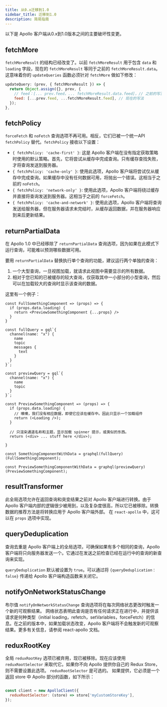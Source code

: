 ```yaml
---
title: 从0.x迁移到1.0
sidebar_title: 迁移到1.0
description: 简易指南
---
```


以下是 Apollo 客户端从0.x到1.0版本之间的主要破坏性变更。

<h2 id="fetchMore">fetchMore</h2>

`fetchMoreResult` 的结构已经改变了。以前 `fetchMoreResult` 用于包含 `data` 和 `loading` 字段，现在的 `fetchMoreResult` 等同于之前的 `fetchMoreResult.data`。这意味着你的 `updateQueries` 函数必须针对 `fetchMore` 做如下修改：

```js
updateQuery: (prev, { fetchMoreResult }) => {
  return Object.assign({}, prev, {
    // feed：[... prev.feed，... fetchMoreResult.data.feed]，// 之前的写法
    feed: [...prev.feed, ...fetchMoreResult.feed], // 现在的写法
  });
},
```

<h2 id="fetchPolicy">fetchPolicy</h2>

`forceFetch` 和 `noFetch` 查询选项不再可用。相反，它们已被一个统一API `fetchPolicy` 替代。`fetchPolicy` 接收以下设置：

- `{ fetchPolicy: 'cache-first' }`: 这是 Apollo 客户端在没有指定获取策略时使用的默认策略。首先，它将尝试从缓存中完成查询。只有缓存查找失败，才将查询发送到服务器。
- `{ fetchPolicy: 'cache-only' }`: 使用此选项，Apollo 客户端将尝试仅从缓存中完成查询。如果缓存中没有任何数据可用，将抛出一个错误。这相当于之前的 `noFetch`。
- `{ fetchPolicy: 'network-only' }`: 使用此选项，Apollo 客户端将绕过缓存并直接将查询发送到服务器。这相当于之前的 `forceFetch`。
- `{ fetchPolicy: 'cache-and-network' }`: 使用此选项，Apollo 客户端将查询发送给服务器，但在服务器请求未完结时，从缓存返回数据，并在服务器响应到来后更新结果。

<h2 id="returnPartialData">returnPartialData</h2>

在 Apollo 1.0 中已经移除了 `returnPartialData` 查询选项，因为如果在此模式下运行查询，可能难以预测哪些数据可用。

要用 `returnPartialData` 替换执行单个查询的功能，建议运行两个单独的查询：

1. 一个大型查询，一旦视图加载，就请求此视图中需要显示的所有数据。
2. 相对于您已知的已被缓存的较大查询，仅获取其中一小部分的小型查询，然后可以在加载较大的查询时显示该查询的数据。

这里有一个例子：

```
const FullSomethingComponent => (props) => {
  if (props.data.loading) {
    return <PreviewSomethingComponent {...props} />
  }
}

const fullQuery = gql`{
  channel(name: "x") {
    name
    topic
    messages {
      text
    }
  }
}`;

const previewQuery = gql`{
  channel(name: "x") {
    name
    topic
  }
}`;

const PreviewSomethingComponent => (props) => {
  if (props.data.loading) {
    // 噢噢，我们没有相应数据，即使它应该在缓存中。因此只显示一个加载组件
    return (<Loading />);
  }
  
  // 只渲染通道名称和主题，显示加载 spinner 提示，或类似的东西。
  return (<div> ... stuff here </div>);

}

const SomethingComponentWithData = graphql(fullQuery)(FullSomethingComponent);

const PreviewSomethingComponentWithData = graphql(previewQuery)(PreviewSomethingComponent);

```

<h2 id="resultTransformer">resultTransformer</h2>

此全局选项允许在返回查询和突变结果之前对 Apollo 客户端进行转换。由于Apollo 客户端内部的逻辑很少被用到，以及复杂度很高，所以它已被移除。转换数据的推荐方法是将转换应用于 Apollo 客户端外部。
在 `react-apollo` 中，这可以在 `props` 选项中实现。

<h2 id="queryDeduplication">queryDeduplication</h2>

查询去重是 Apollo 客户端上的全局选项，可确保如果有多个相同的查询，Apollo 客户端将只向服务器发送一个。它通过在发送之前检查已经在运行中的查询的新查询来实现。

`queryDeduplication` 默认被设置为 `true`。可以通过将 `{queryDeduplication：false}` 传递给 Apollo 客户端构造函数来关闭它。

<h2 id="notifyOnNetworkStatusChange">notifyOnNetworkStatusChange</h2>

布尔值 `notifyOnNetworkStatusChange` 查询选项将在每次网络状态更改时触发一个新的可观察结果。
网络状态表明此查询是否有任何请求正在进行中，并提供该请求是何种类型（initial loading，refetch，setVariables，forceFetch）的信息。在之前的版本中，如果加载状态改变，Apollo 客户端将不会触发新的可观察结果。更多有关信息，请参阅 react-apollo 文档。

<h2 id="reduxRootKey">reduxRootKey</h2>

全局 `reduxRootKey` 选项已被弃用，现已被移除。现在应该使用 `reduxRootSelector` 来取代它。如果你不向 Apollo 提供你自己的 Redux Store，则不需要设置此选项。 `reduxRootSelector` 是可选的。
如果提供，它必须是一个返回 store 中 Apollo 部分的函数，如下所示：

```js

const client = new ApolloClient({
  reduxRootSelector: (store) => store['myCustomStoreKey'],
});
```
